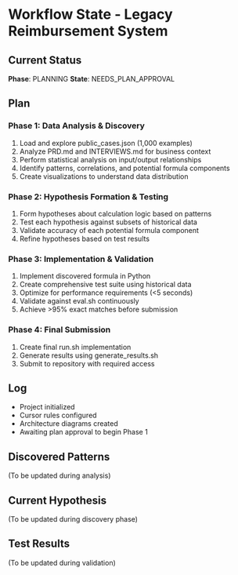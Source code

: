 # Workflow State - Legacy Reimbursement System

## Current Status
**Phase**: PLANNING
**State**: NEEDS_PLAN_APPROVAL

## Plan
### Phase 1: Data Analysis & Discovery
1. Load and explore public_cases.json (1,000 examples)
2. Analyze PRD.md and INTERVIEWS.md for business context
3. Perform statistical analysis on input/output relationships
4. Identify patterns, correlations, and potential formula components
5. Create visualizations to understand data distribution

### Phase 2: Hypothesis Formation & Testing
1. Form hypotheses about calculation logic based on patterns
2. Test each hypothesis against subsets of historical data
3. Validate accuracy of each potential formula component
4. Refine hypotheses based on test results

### Phase 3: Implementation & Validation
1. Implement discovered formula in Python
2. Create comprehensive test suite using historical data
3. Optimize for performance requirements (<5 seconds)
4. Validate against eval.sh continuously
5. Achieve >95% exact matches before submission

### Phase 4: Final Submission
1. Create final run.sh implementation
2. Generate results using generate_results.sh
3. Submit to repository with required access

## Log
- Project initialized
- Cursor rules configured
- Architecture diagrams created
- Awaiting plan approval to begin Phase 1

## Discovered Patterns
(To be updated during analysis)

## Current Hypothesis
(To be updated during discovery phase)

## Test Results
(To be updated during validation)
